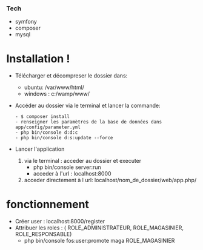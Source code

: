 ### Tech
* symfony
* composer
* mysql

# Installation !
  - Télécharger et décompreser le dossier dans:
     - ubuntu: /var/www/html/ 
     - windows : c:/wamp/www/
  - Accéder au dossier via le terminal et lancer la commande:
  
        - $ composer install
        - renseigner les paramètres de la base de données dans app/config/parameter.yml
        - php bin/console d:d:c
        - php bin/console d:s:update --force
  
  - Lancer l'application 
    1. via le terminal : acceder au dossier et executer 
          - php bin/console server:run
          - acceder à l'url : localhost:8000
    2. acceder directement à l url: localhost/nom_de_dossier/web/app.php/
  
  # fonctionnement 
  - Créer user : localhost:8000/register
  - Attribuer les roles : ( ROLE_ADMINISTRATEUR, ROLE_MAGASINIER, ROLE_RESPONSABLE) 
     * php bin/console fos:user:promote maga  ROLE_MAGASINIER

